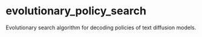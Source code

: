 # evolutionary_policy_search
Evolutionary search algorithm for decoding policies of text diffusion models. 
